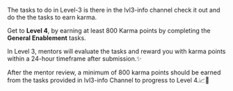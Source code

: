 The tasks to do in Level-3 is there in the lvl3-info channel check it out and do the the tasks to earn karma. 

Get to **Level 4**, by earning at least 800 Karma points by completing the **General Enablement** tasks.

In Level 3, mentors will evaluate the tasks and reward you with karma points within a 24-hour timeframe after submission.✨

After the mentor review, a minimum of 800 karma points should be earned from the tasks provided in ⁠lvl3-info  Channel to progress to Level 4.📈🌟
